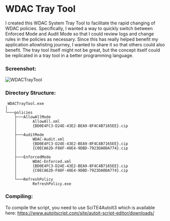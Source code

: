 # WDAC Tray Tool
I created this WDAC System Tray Tool to facilitate the rapid changing of WDAC policies. Specifically, I wanted a way to quickly switch between Enforced Mode and Audit Mode so that I could review logs and change rules in the policies as necessary. Since this has really helped benefit my application allowlisting journey, I wanted to share it so that others could also benefit. The tray tool itself might not be great, but the concept itself could be replicated in a tray tool in a better programming language.

### Screenshot:
![WDACTrayTool](https://github.com/WildByDesign/WDACTrayTool/assets/26308319/e189baf5-8bd4-4e40-b59a-bc16906e792a)


### Directory Structure:
```batch
 WDACTrayTool.exe
│
└───policies
    ├───AllowAllMode
    │       AllowAll.xml
    │       {BD0E4FC3-D24E-43E2-BEA9-8F4C4B7165EE}.cip
    │
    ├───AuditMode
    │       WDAC-Audit.xml
    │       {BD0E4FC3-D24E-43E2-BEA9-8F4C4B7165EE}.cip
    │       {C0ECA62D-F88F-48E4-9DBD-7923DA0DA774}.cip
    │
    ├───EnforcedMode
    │       WDAC-Enforced.xml
    │       {BD0E4FC3-D24E-43E2-BEA9-8F4C4B7165EE}.cip
    │       {C0ECA62D-F88F-48E4-9DBD-7923DA0DA774}.cip
    │
    └───RefreshPolicy
            RefreshPolicy.exe
```

### Compiling:

To compile the script, you need to use SciTE4AutoIt3 which is available here: https://www.autoitscript.com/site/autoit-script-editor/downloads/
